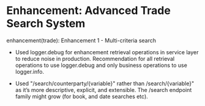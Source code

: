 # Enhancement: Advanced Trade Search System


enhancement(trade): Enhancement 1 - Multi-criteria search

- Used logger.debug for enhancement retrieval operations in service layer to reduce noise in production. Recommendation for all retrieval operations to use logger.debug and only business operations to use logger.info.

- Used "/search/counterparty/{variable}" rather than /search/{variable}" as it’s more descriptive, explicit, and extensible. The /search endpoint family might grow (for book, and date searches etc).
